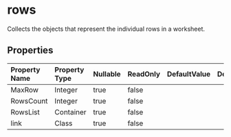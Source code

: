 # **rows**

Collects the  objects that represent the individual rows in a worksheet. 

## **Properties**

| Property Name | Property Type | Nullable |  ReadOnly | DefaultValue | Description | 
| :- | :- | :- |:- |  :- | :- |
|MaxRow|Integer|true|false |  ||
|RowsCount|Integer|true|false |  ||
|RowsList|Container|true|false |  ||
|link|Class|true|false |  ||

